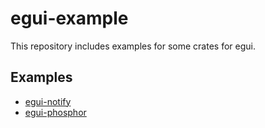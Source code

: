 # egui-example

This repository includes examples for some crates for egui.

## Examples

- [egui-notify](https://github.com/ItsEthra/egui-notify)
- [egui-phosphor](https://github.com/amPerl/egui-phosphor)
